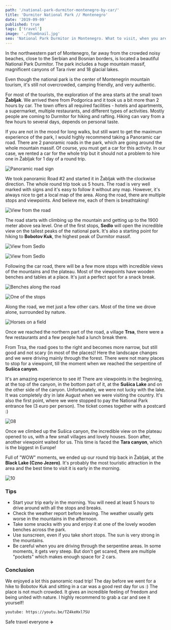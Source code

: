 ```yaml
---
path: '/national-park-durmitor-montenegro-by-car/'
title: 'Durmitor National Park // Montenegro'
date: '2019-09-09'
published: true
tags: ['travel']
image: './thumbnail.jpg'
seo: 'National Park Durmitor in Montenegro. What to visit, when you are bored with laying at the beach. The incredible mountain region of Montenegro with pure nature. Montenegro by car.'
---
```


In the northwestern part of Montenegro, far away from the crowded noisy beaches, close to the Serbian and Bosnian borders, is located a beautiful National Park Durmitor. The park includes a huge mountain massif, magnificent canyons of Tara river and 18 glacial lakes.

Even though the national park is the center of Montenegrin mountain tourism, it's still not overcrowded, camping friendly, and very authentic.

For most of the tourists, the exploration of the area starts at the small town **Žabljak**. We arrived there from Podgorica and it took us a bit more than 2 hours by car. The town offers all required facilities - hotels and apartments, a supermarket, multiple restaurants, and different types of activities. Mostly people are coming to Durmitor for hiking and rafting. Hiking can vary from a few hours to several days, depends on personal taste.

If you are not in the mood for long walks, but still want to get the maximum experience of the park, I would highly recommend taking a Panoramic car road. There are 2 panoramic roads in the park, which are going around the whole mountain massif. Of course, you must get a car for this activity. In our case, we rented a car for the whole trip but it should not a problem to hire one in Žabljak for 1 day of a round trip.

![Panoramic road sign](./01.jpg)

We took panoramic Road #2 and started it in Žabljak with the clockwise direction. The whole round trip took us 5 hours. The road is very well marked with signs and it's easy to follow it without any map. However, it's always nice to get a local map of the area. Along the road, there are multiple stops and viewpoints. And believe me, each of them is breathtaking!

![View from the road](./05.jpg)

The road starts with climbing up the mountain and getting up to the 1900 meter above sea level. One of the first stops, **Sedlo** will open the incredible view on the tallest peaks of the national park. It's also a starting point for hiking to **Bobotov Kuk**, the highest peak of Durmitor massif.

![View from Sedlo](./02.jpg)

![View from Sedlo](./03.jpg)

Following the car road, there will be a few more stops with incredible views of the mountains and the plateau. Most of the viewpoints have wooden benches and tables at a place. It's just a perfect spot for a snack break.

![Benches along the road](./04.jpg)

![One of the stops](./07.jpg)

Along the road, we met just a few other cars. Most of the time we drove alone, surrounded by nature.

![Horses on a field](./06.jpg)

Once we reached the northern part of the road, a village **Trsa**, there were a few restaurants and a few people had a lunch break there.

From Trsa, the road goes to the right and becomes more narrow, but still good and not scary (in most of the places)! Here the landscape changes and we were driving mainly through the forest. There were not many places to stop for a viewpoint, till the moment when we reached the serpentine of **Sušica canyon**.

It's an amazing experience to see it! There are viewpoints in the beginning, at the top of the canyon, in the bottom part of it, at the **Sušica Lake** and on the other side of the canyon. Unfortunately, we were not lucky with the lake. It was completely dry in late August when we were visiting the country. It's also the first point, where we were stopped to pay the National Park entrance fee (3 euro per person). The ticket comes together with a postcard :)

![08](./08.jpg 'Magnificent Sušica Canyon')

Once we climbed up the Sušica canyon, the incredible view on the plateau opened to us, with a few small villages and lovely houses. Soon after, another viewpoint waited for us. This time is faced the **Tara canyon**, which is the biggest in Europe!

Full of "WOW" moments, we ended up our round trip back in Žabljak, at the **Black Lake (Czno Jezero)**. It's probably the most touristic attraction in the area and the best time to visit it is early in the morning.

![10](./10.jpg 'Black Lake (Czno Jezero)')

### Tips

- Start your trip early in the morning. You will need at least 5 hours to drive around with all the stops and breaks.
- Check the weather report before leaving. The weather usually gets worse in the mountains in the afternoon.
- Take some snacks with you and enjoy it at one of the lovely wooden benches across the park.
- Use sunscreen, even if you take short stops. The sun is very strong in the mountains.
- Be careful when you are driving through the serpentine areas. In some moments, it gets very steep. But don't get scared, there are multiple "pockets" which makes enough space for 2 cars.

### Conclusion

We enjoyed a lot this panoramic road trip! The day before we went for a hike to Bobotov Kuk and sitting in a car was a good rest day for us :) The place is not much crowded. It gives an incredible feeling of freedom and being united with nature. I highly recommend to grab a car and see it yourself!

`youtube: https://youtu.be/TZ4keHxl7SU`

Safe travel everyone :airplane:
